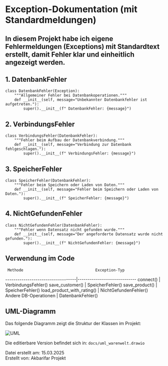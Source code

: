 # Exception-Dokumentation (mit Standardmeldungen)

In diesem Projekt habe ich eigene Fehlermeldungen (Exceptions) mit Standardtext
erstellt, damit Fehler klar und einheitlich angezeigt werden.
---

## 1. DatenbankFehler

```
class DatenbankFehler(Exception):
    """Allgemeiner Fehler bei Datenbankoperationen."""
    def __init__(self, message="Unbekannter Datenbankfehler ist aufgetreten."):
        super().__init__(f" DatenbankFehler: {message}")
```

## 2. VerbindungsFehler

```
class VerbindungsFehler(DatenbankFehler):
    """Fehler beim Aufbau der Datenbankverbindung."""
    def __init__(self, message="Verbindung zur Datenbank fehlgeschlagen."):
        super().__init__(f" VerbindungsFehler: {message}")
```


## 3. SpeicherFehler

```
class SpeicherFehler(DatenbankFehler):
    """Fehler beim Speichern oder Laden von Daten."""
    def __init__(self, message="Fehler beim Speichern oder Laden von Daten."):
        super().__init__(f" SpeicherFehler: {message}")
```


## 4. NichtGefundenFehler

```
class NichtGefundenFehler(DatenbankFehler):
    """Fehler wenn Datensatz nicht gefunden wurde."""
    def __init__(self, message="Der angeforderte Datensatz wurde nicht gefunden."):
        super().__init__(f" NichtGefundenFehler: {message}")
```


## Verwendung im Code

     Methode                                Exception-Typ   
-----------------------------------|-----------------------------
     connect()                     |       VerbindungsFehler()
     save_customer()               |       SpeicherFehler()
     save_product()                |       SpeicherFehler() 
     load_product_with_rating()    |       NichtGefundenFehler()
     Andere DB-Operationen         |       DatenbankFehler()


## UML-Diagramm

Das folgende Diagramm zeigt die Struktur der Klassen im Projekt:

![UML](docs/uml_warenwelt.jpg)

Die editierbare Version befindet sich in: `docs/uml_warenwelt.drawio`


Datei erstellt am: 15.03.2025  
Erstellt von: Akbarifar Projekt
